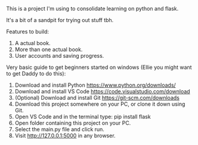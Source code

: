 This is a project I'm using to consolidate learning on python and flask.

It's a bit of a sandpit for trying out stuff tbh.

Features to build:
1. A actual book.
2. More than one actual book.
3. User accounts and saving progress.

Very basic guide to get beginners started on windows (Ellie you might want to get Daddy to do this):
1. Download and install Python https://www.python.org/downloads/
2. Download and install VS Code https://code.visualstudio.com/download
3. (Optional) Download and install Git https://git-scm.com/downloads
4. Download this project somewhere on your PC, or clone it down using Git.
5. Open VS Code and in the terminal type: pip install flask
6. Open folder containing this project on your PC. 
7. Select the main.py file and click run.
8. Visit http://127.0.0.1:5000 in any browser.
